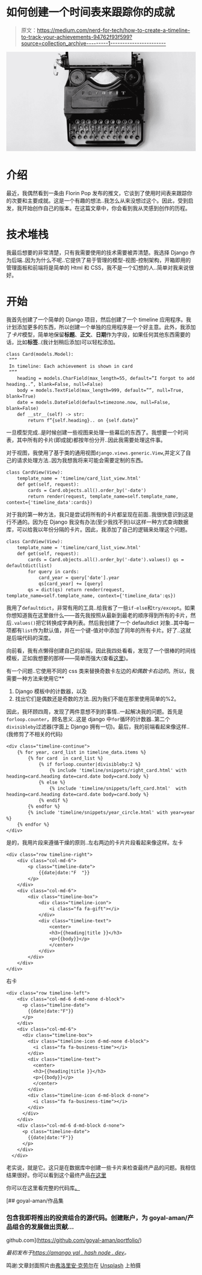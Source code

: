 # 如何创建一个时间表来跟踪你的成就

> 原文：<https://medium.com/nerd-for-tech/how-to-create-a-timeline-to-track-your-achievements-94762f93f599?source=collection_archive---------1----------------------->

![](img/263eade6b72338c162af7e6260572448.png)

# 介绍

最近，我偶然看到一条由 Florin Pop 发布的推文，它谈到了使用时间表来跟踪你的次要和主要成就。这是一个有趣的想法..我怎么从来没想过这个。因此，受到启发，我开始创作自己的版本。在这篇文章中，你会看到我从灵感到创作的历程。

# 技术堆栈

我最后想要的非常清楚，只有我需要使用的技术需要被弄清楚。我选择 Django 作为后端..因为为什么不呢..它提供了易于管理的模型-视图-控制架构，开箱即用的管理面板和前端将是简单的 Html 和 CSS，我不是一个幻想的人..简单对我来说很好。

# 开始

我首先创建了一个简单的 Django 项目，然后创建了一个 timeline 应用程序。我计划添加更多的东西，所以创建一个单独的应用程序是一个好主意。此外，我添加了*卡片*模型，简单地保留**标题**、**正文**、**日期**作为字段，如果任何其他东西需要的话，比如**标签**..(我计划稍后添加)可以轻松添加。

```
class Card(models.Model):
 “””
 In timeline: Each achievement is shown in card
 “””
    heading = models.CharField(max_length=55, default=”I forgot to add heading..”, blank=False, null=False)
    body = models.TextField(max_length=999, default=””, null=True, blank=True)
    date = models.DateField(default=timezone.now, null=False, blank=False)
    def __str__(self) -> str:
        return f”{self.heading}.. on {self.date}”
```

一旦模型完成..是时候创建一些视图来处理一些幕后的东西了。我想要一个时间表，其中所有的卡片(即成就)都按年份分开..因此我需要处理这件事。

对于视图，我使用了基于类的通用视图`django.views.generic.View`,并定义了自己的请求处理方法..因为我想我将来可能会需要定制的东西。

```
class CardView(View):
    template_name = 'timeline/card_list_view.html'
    def get(self, request):
        cards = Card.objects.all().order_by('-date')
        return render(request, template_name=self.template_name, context={'timeline_data':cards})
```

对于我的第一种方法，我只是尝试将所有的卡片都呈现在前面..我很快意识到这是行不通的。因为在 Django 我没有办法(至少我找不到)以这样一种方式查询数据库，可以给我以年份分隔的卡片。因此，我添加了自己的逻辑来处理这个问题。

```
class CardView(View):
    template_name = 'timeline/card_list_view.html'
    def get(self, request):
        cards = Card.objects.all().order_by('-date').values() qs = defaultdict(list)
        for query in cards:
            card_year = query['date'].year
            qs[card_year] += [query]
        qs = dict(qs) return render(request, template_name=self.template_name, context={'timeline_data':qs})
```

我用了`defaultdict`，非常有用的工具..给我省了一些`if-else`和`try/except`。如果你想知道我在这里做什么——首先我按照从最新到最老的顺序得到所有的卡片，然后`.values()`把它转换成字典列表。然后我创建了一个 defaultdict 对象..其中每一项都有`list`作为默认值，并在一个键-值对中添加了同年的所有卡片。好了..这就是后端代码的深度。

向前看，我有点懒得创建自己的前端，因此我四处看看，发现了一个很棒的时间线模板，正如我想要的那样——简单而强大(查看[这里](https://codepen.io/htmlcodex/details/KKVpdNK))。

有一个问题..它使用不同的 css 类来替换奇数卡左边的*和偶数卡右边的*。所以，我需要一种方法来使用它**

1.  Django 模板中的计数器，以及
2.  找出它们是偶数还是奇数的方法..因为我们不能在那里使用简单的%2。

因此，我环顾四周，发现了两件意想不到的事情..一起解决我的问题。首先是`forloop.counter`，顾名思义..这是 django 中`for`循环的计数器..第二个`divisibleby`过滤器(字面上 Django 拥有一切)。最后，我的前端看起来像这样..(我修剪了不相关的代码)

```
<div class="timeline-continue">
    {% for year, card_list in timeline_data.items %}
        {% for card  in card_list %}
            {% if forloop.counter|divisibleby:2 %}
                {% include 'timeline/snippets/right_card.html' with heading=card.heading date=card.date body=card.body %}
            {% else %} 
                {% include 'timeline/snippets/left_card.html'  with heading=card.heading date=card.date body=card.body %}
            {% endif %}
        {% endfor %}
        {% include 'timeline/snippets/year_circle.html' with year=year %}                    
    {% endfor %}
</div>
```

是的，我用片段来遵循干燥的原则..左右两边的卡片片段看起来像这样。左卡

```
<div class="row timeline-right">
    <div class="col-md-6">
        <p class="timeline-date">
            {{date|date:"F  "}}
        </p>
    </div>
    <div class="col-md-6">
        <div class="timeline-box">
            <div class="timeline-icon">
                <i class="fa fa-gift"></i>
            </div>
            <div class="timeline-text">
                <center>
                <h3>{{heading|title }}</h3>
                <p>{{body}}</p>
                </center>
            </div>
        </div>
    </div>
</div>
```

右卡

```
<div class="row timeline-left">
    <div class="col-md-6 d-md-none d-block">
      <p class="timeline-date">
        {{date|date:"F"}}
      </p>
    </div>
    <div class="col-md-6">
      <div class="timeline-box">
        <div class="timeline-icon d-md-none d-block">
          <i class="fa fa-business-time"></i>
        </div>
        <div class="timeline-text">
          <center>
          <h3>{{heading|title }}</h3>
          <p>{{body}}</p>
          </center>
        </div>
        <div class="timeline-icon d-md-block d-none">
          <i class="fa fa-business-time"></i>
        </div>
      </div>
    </div>
    <div class="col-md-6 d-md-block d-none">
      <p class="timeline-date">
        {{date|date:"F"}}
      </p>
    </div>
  </div>
```

老实说，就是它。这只是在数据库中创建一些卡片来检查最终产品的问题。我相信结果很好。你可以看到这个最终产品[在这里](https://amangoyal.ml/timeline/)

你可以在这里看完整的代码库[。](https://amangoyal.ml/timeline/)

[](https://github.com/goyal-aman/portfolio/) [## goyal-aman/作品集

### 包含我即将推出的投资组合的源代码。创建账户，为 goyal-aman/产品组合的发展做出贡献…

github.com](https://github.com/goyal-aman/portfolio/) 

*最初发布于*[*https://amango yal . hash node . dev*](https://amangoyal.hashnode.dev/how-to-create-a-timeline-to-track-your-achievements)*。*

鸣谢:文章封面照片由[弗洛里安·克劳尔](https://unsplash.com/@florianklauer?utm_source=unsplash&utm_medium=referral&utm_content=creditCopyText)在 [Unsplash](https://unsplash.com/s/photos/cover-photo?utm_source=unsplash&utm_medium=referral&utm_content=creditCopyText) 上拍摄
